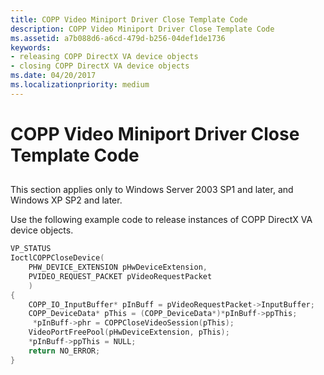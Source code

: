 ```yaml
---
title: COPP Video Miniport Driver Close Template Code
description: COPP Video Miniport Driver Close Template Code
ms.assetid: a7b088d6-a6cd-479d-b256-04def1de1736
keywords:
- releasing COPP DirectX VA device objects
- closing COPP DirectX VA device objects
ms.date: 04/20/2017
ms.localizationpriority: medium
---
```


# COPP Video Miniport Driver Close Template Code


## <span id="ddk_copp_video_miniport_driver_close_template_code_gg"></span><span id="DDK_COPP_VIDEO_MINIPORT_DRIVER_CLOSE_TEMPLATE_CODE_GG"></span>


This section applies only to Windows Server 2003 SP1 and later, and Windows XP SP2 and later.

Use the following example code to release instances of COPP DirectX VA device objects.

```cpp
VP_STATUS
IoctlCOPPCloseDevice(
    PHW_DEVICE_EXTENSION pHwDeviceExtension,
    PVIDEO_REQUEST_PACKET pVideoRequestPacket
    )
{
    COPP_IO_InputBuffer* pInBuff = pVideoRequestPacket->InputBuffer;
    COPP_DeviceData* pThis = (COPP_DeviceData*)*pInBuff->ppThis;
     *pInBuff->phr = COPPCloseVideoSession(pThis);
    VideoPortFreePool(pHwDeviceExtension, pThis);
    *pInBuff->ppThis = NULL;
    return NO_ERROR;
}
```

 

 





